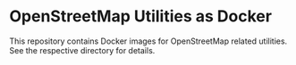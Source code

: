 # OpenStreetMap Utilities as Docker

This repository contains Docker images for OpenStreetMap related utilities. See the respective directory for details.
